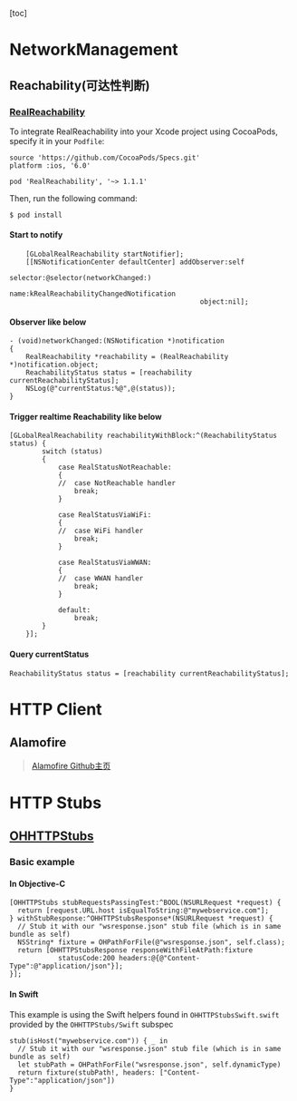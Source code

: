[toc]
# NetworkManagement
## Reachability(可达性判断)
### [RealReachability](https://github.com/dustturtle/RealReachability)
To integrate RealReachability into your Xcode project using CocoaPods, specify it in your `Podfile`:

``` 
source 'https://github.com/CocoaPods/Specs.git'
platform :ios, '6.0'

pod 'RealReachability', '~> 1.1.1'
```

Then, run the following command:

``` 
$ pod install
```

#### Start to notify

``` 
    [GLobalRealReachability startNotifier];
    [[NSNotificationCenter defaultCenter] addObserver:self
                                             selector:@selector(networkChanged:)
                                                 name:kRealReachabilityChangedNotification
                                               object:nil];

```

#### [](https://github.com/dustturtle/RealReachability#observer-like-below)Observer like below

``` 
- (void)networkChanged:(NSNotification *)notification
{
    RealReachability *reachability = (RealReachability *)notification.object;
    ReachabilityStatus status = [reachability currentReachabilityStatus];
    NSLog(@"currentStatus:%@",@(status));
}

```

#### [](https://github.com/dustturtle/RealReachability#trigger-realtime-reachability-like-below)Trigger realtime Reachability like below

``` 
[GLobalRealReachability reachabilityWithBlock:^(ReachabilityStatus status) {
        switch (status)
        {
            case RealStatusNotReachable:
            {
            //  case NotReachable handler
                break;
            }

            case RealStatusViaWiFi:
            {
            //  case WiFi handler
                break;
            }

            case RealStatusViaWWAN:
            {
            //  case WWAN handler
                break;
            }

            default:
                break;
        }
    }];
```

#### [](https://github.com/dustturtle/RealReachability#query-currentstatus)Query currentStatus

``` 
ReachabilityStatus status = [reachability currentReachabilityStatus];

```



# HTTP Client

## Alamofire

> [Alamofire Github主页](https://github.com/Alamofire/Alamofire)

# HTTP Stubs
## [OHHTTPStubs](https://github.com/AliSoftware/OHHTTPStubs/)


### Basic example

#### [](https://github.com/AliSoftware/OHHTTPStubs/#in-objective-c)In Objective-C

``` 
[OHHTTPStubs stubRequestsPassingTest:^BOOL(NSURLRequest *request) {
  return [request.URL.host isEqualToString:@"mywebservice.com"];
} withStubResponse:^OHHTTPStubsResponse*(NSURLRequest *request) {
  // Stub it with our "wsresponse.json" stub file (which is in same bundle as self)
  NSString* fixture = OHPathForFile(@"wsresponse.json", self.class);
  return [OHHTTPStubsResponse responseWithFileAtPath:fixture
            statusCode:200 headers:@{@"Content-Type":@"application/json"}];
}];
```

#### [](https://github.com/AliSoftware/OHHTTPStubs/#in-swift)In Swift

This example is using the Swift helpers found in `OHHTTPStubsSwift.swift` provided by the `OHHTTPStubs/Swift` subspec

``` 
stub(isHost("mywebservice.com")) { _ in
  // Stub it with our "wsresponse.json" stub file (which is in same bundle as self)
  let stubPath = OHPathForFile("wsresponse.json", self.dynamicType)
  return fixture(stubPath!, headers: ["Content-Type":"application/json"])
}
```
